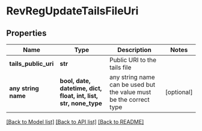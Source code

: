 # RevRegUpdateTailsFileUri


## Properties
Name | Type | Description | Notes
------------ | ------------- | ------------- | -------------
**tails_public_uri** | **str** | Public URI to the tails file | 
**any string name** | **bool, date, datetime, dict, float, int, list, str, none_type** | any string name can be used but the value must be the correct type | [optional]

[[Back to Model list]](../README.md#documentation-for-models) [[Back to API list]](../README.md#documentation-for-api-endpoints) [[Back to README]](../README.md)


